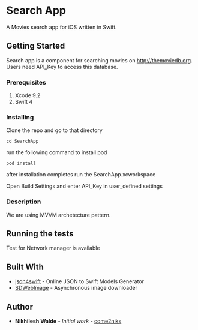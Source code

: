 # Search App

A Movies search app for iOS written in Swift.

## Getting Started

Search app is a component for searching movies on http://themoviedb.org. Users need API_Key to access this database.

### Prerequisites

1. Xcode 9.2
2. Swift 4

### Installing

Clone the repo and go to that directory

```
cd SearchApp
```

run the following command to install pod

```
pod install
```

after installation completes run the SearchApp.xcworkspace

Open Build Settings and enter API_Key in user_defined settings

### Description

We are using MVVM archetecture pattern.

## Running the tests

Test for Network manager is available

## Built With

* [json4swift](http://www.json4swift.com) - Online JSON to Swift Models Generator
* [SDWebImage](https://github.com/rs/SDWebImage) - Asynchronous image downloader

## Author

* **Nikhilesh Walde** - *Initial work* - [come2niks](https://github.com/come2niks)
